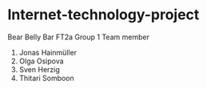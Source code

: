 # Internet-technology-project
Bear Belly Bar
FT2a Group 1
Team member
1. Jonas   Hainmüller
2. Olga    Osipova
3. Sven    Herzig
4. Thitari Somboon
